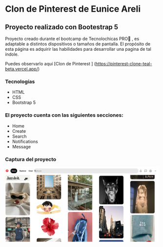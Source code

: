 # Clon de Pinterest de Eunice Areli
## Proyecto realizado con Bootestrap 5

Proyecto creado durante el bootcamp de Tecnolochicas PRO💜 , es adaptable a distintos dispositivos o tamaños de pantalla.
El propósito de esta página es adquirir las habilidades para desarrollar una pagina de tal índole.

Puedes observarlo aquí
[Clon de Pinterest ] 
(https://pinterest-clone-teal-beta.vercel.app/)

### Tecnologías
* HTML
* CSS
* Bootstrap 5

### El proyecto cuenta con las siguientes secciones:
* Home
* Create
* Search
* Notifications
* Message

### Captura del proyecto
![Captura del proyecto](/imagenes/captura%20para%20readme.png)


